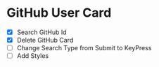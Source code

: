 # GitHub User Card

- [x] Search GitHub Id
- [x] Delete GitHub Card
- [ ] Change Search Type from Submit to KeyPress
- [ ] Add Styles
